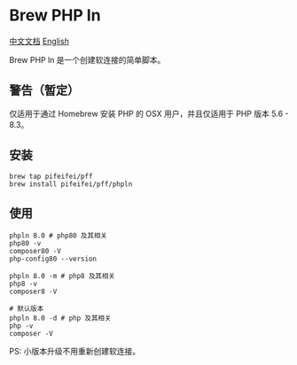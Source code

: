 # Brew PHP ln

[中文文档](README_zh.md)
[English](README.md)

Brew PHP ln 是一个创建软连接的简单脚本。

## 警告（暂定）

仅适用于通过 Homebrew 安装 PHP 的 OSX 用户，并且仅适用于 PHP 版本 5.6 - 8.3。

## 安装

```shell
brew tap pifeifei/pff
brew install pifeifei/pff/phpln
```

## 使用

```shell
phpln 8.0 # php80 及其相关
php80 -v
composer80 -V
php-config80 --version

phpln 8.0 -m # php8 及其相关
php8 -v
composer8 -V

# 默认版本
phpln 8.0 -d # php 及其相关
php -v
composer -V
```

PS: 小版本升级不用重新创建软连接。
